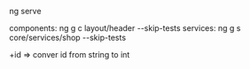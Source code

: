 ng serve 

components: ng g c layout/header --skip-tests
services:   ng g s core/services/shop --skip-tests

+id => conver id from string to int